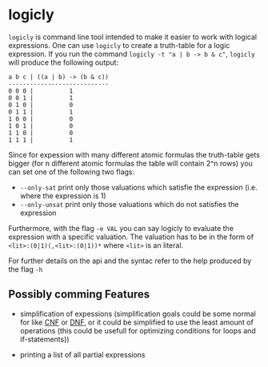 # logicly

`logicly` is command line tool intended to make it easier to work with logical expressions.
One can use `logicly` to create a truth-table for a logic expression.
If you run the command `logicly -t "a | b -> b & c"`, `logicly` will produce the following output:
~~~
a b c | ((a | b) -> (b & c))
----------------------------
0 0 0 |          1          
0 0 1 |          1          
0 1 0 |          0          
0 1 1 |          1          
1 0 0 |          0          
1 0 1 |          0          
1 1 0 |          0          
1 1 1 |          1         
~~~

Since for expession with many different atomic formulas the truth-table gets bigger 
(for n different atomic formulas the table will contain 2^n rows) you can set one of the following two flags:
 * `--only-sat` print only those valuations which satisfie the expression (i.e. where the expression is 1)
 * `--only-unsat` print only those valuations which do not satisfies the expression

 Furthermore, with the flag `-e VAL` you can say logicly to evaluate the expression with a specific valuation.
 The valuation has to be in the form of `<lit>:(0|1)(,<lit>:(0|1))*` where `<lit>` is an literal.

 For further details on the api and the syntac refer to the help produced by the flag `-h`
 
 ## Possibly comming Features
 
 * simplification of expessions (simplification goals could be some normal for like [CNF](https://en.wikipedia.org/wiki/Conjunctive_normal_form) or [DNF](https://en.wikipedia.org/wiki/Disjunctive_normal_form), or it could be simplified to use the least amount of operations (this could be usefull for optimizing conditions for loops and if-statements))
 
 * printing a list of all partial expressions
